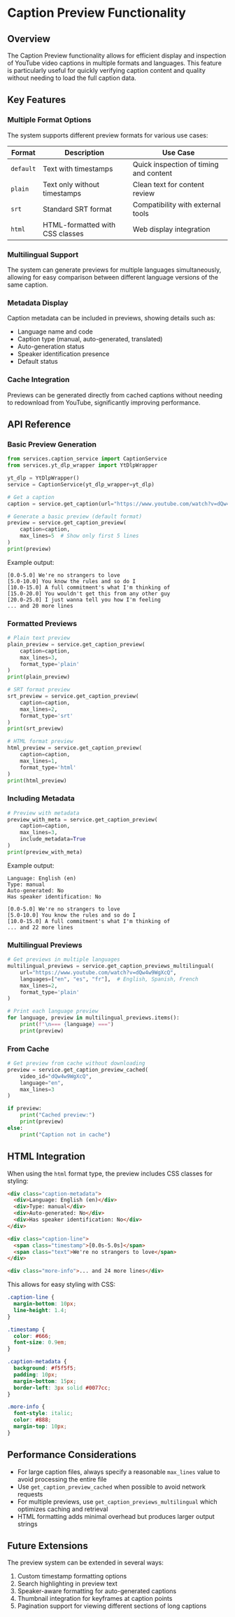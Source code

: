 # Caption Preview Functionality

## Overview

The Caption Preview functionality allows for efficient display and inspection of YouTube video captions in multiple formats and languages. This feature is particularly useful for quickly verifying caption content and quality without needing to load the full caption data.

## Key Features

### Multiple Format Options

The system supports different preview formats for various use cases:

| Format | Description | Use Case |
|--------|-------------|----------|
| `default` | Text with timestamps | Quick inspection of timing and content |
| `plain` | Text only without timestamps | Clean text for content review |
| `srt` | Standard SRT format | Compatibility with external tools |
| `html` | HTML-formatted with CSS classes | Web display integration |

### Multilingual Support

The system can generate previews for multiple languages simultaneously, allowing for easy comparison between different language versions of the same caption.

### Metadata Display

Caption metadata can be included in previews, showing details such as:
- Language name and code
- Caption type (manual, auto-generated, translated)
- Auto-generation status
- Speaker identification presence
- Default status

### Cache Integration

Previews can be generated directly from cached captions without needing to redownload from YouTube, significantly improving performance.

## API Reference

### Basic Preview Generation

```python
from services.caption_service import CaptionService
from services.yt_dlp_wrapper import YtDlpWrapper

yt_dlp = YtDlpWrapper()
service = CaptionService(yt_dlp_wrapper=yt_dlp)

# Get a caption
caption = service.get_caption(url="https://www.youtube.com/watch?v=dQw4w9WgXcQ")

# Generate a basic preview (default format)
preview = service.get_caption_preview(
    caption=caption,
    max_lines=5  # Show only first 5 lines
)
print(preview)
```

Example output:
```
[0.0-5.0] We're no strangers to love
[5.0-10.0] You know the rules and so do I
[10.0-15.0] A full commitment's what I'm thinking of
[15.0-20.0] You wouldn't get this from any other guy
[20.0-25.0] I just wanna tell you how I'm feeling
... and 20 more lines
```

### Formatted Previews

```python
# Plain text preview
plain_preview = service.get_caption_preview(
    caption=caption,
    max_lines=3,
    format_type='plain'
)
print(plain_preview)

# SRT format preview
srt_preview = service.get_caption_preview(
    caption=caption,
    max_lines=2,
    format_type='srt'
)
print(srt_preview)

# HTML format preview
html_preview = service.get_caption_preview(
    caption=caption,
    max_lines=1,
    format_type='html'
)
print(html_preview)
```

### Including Metadata

```python
# Preview with metadata
preview_with_meta = service.get_caption_preview(
    caption=caption,
    max_lines=3,
    include_metadata=True
)
print(preview_with_meta)
```

Example output:
```
Language: English (en)
Type: manual
Auto-generated: No
Has speaker identification: No

[0.0-5.0] We're no strangers to love
[5.0-10.0] You know the rules and so do I
[10.0-15.0] A full commitment's what I'm thinking of
... and 22 more lines
```

### Multilingual Previews

```python
# Get previews in multiple languages
multilingual_previews = service.get_caption_previews_multilingual(
    url="https://www.youtube.com/watch?v=dQw4w9WgXcQ",
    languages=["en", "es", "fr"],  # English, Spanish, French
    max_lines=2,
    format_type='plain'
)

# Print each language preview
for language, preview in multilingual_previews.items():
    print(f"\n=== {language} ===")
    print(preview)
```

### From Cache

```python
# Get preview from cache without downloading
preview = service.get_caption_preview_cached(
    video_id="dQw4w9WgXcQ",
    language="en",
    max_lines=3
)

if preview:
    print("Cached preview:")
    print(preview)
else:
    print("Caption not in cache")
```

## HTML Integration

When using the `html` format type, the preview includes CSS classes for styling:

```html
<div class="caption-metadata">
  <div>Language: English (en)</div>
  <div>Type: manual</div>
  <div>Auto-generated: No</div>
  <div>Has speaker identification: No</div>
</div>

<div class="caption-line">
  <span class="timestamp">[0.0s-5.0s]</span> 
  <span class="text">We're no strangers to love</span>
</div>

<div class="more-info">... and 24 more lines</div>
```

This allows for easy styling with CSS:

```css
.caption-line {
  margin-bottom: 10px;
  line-height: 1.4;
}

.timestamp {
  color: #666;
  font-size: 0.9em;
}

.caption-metadata {
  background: #f5f5f5;
  padding: 10px;
  margin-bottom: 15px;
  border-left: 3px solid #0077cc;
}

.more-info {
  font-style: italic;
  color: #888;
  margin-top: 10px;
}
```

## Performance Considerations

- For large caption files, always specify a reasonable `max_lines` value to avoid processing the entire file
- Use `get_caption_preview_cached` when possible to avoid network requests
- For multiple previews, use `get_caption_previews_multilingual` which optimizes caching and retrieval
- HTML formatting adds minimal overhead but produces larger output strings

## Future Extensions

The preview system can be extended in several ways:

1. Custom timestamp formatting options
2. Search highlighting in preview text
3. Speaker-aware formatting for auto-generated captions
4. Thumbnail integration for keyframes at caption points
5. Pagination support for viewing different sections of long captions 